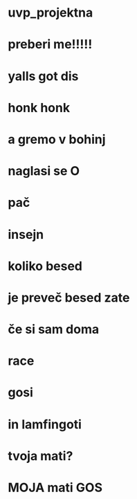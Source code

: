 # uvp_projektna
# preberi me!!!!!
# yalls got dis 
# honk honk
# a gremo v bohinj
# naglasi se O
# pač
# insejn
# koliko besed
# je preveč besed zate
# če si sam doma
# race
# gosi
# in lamfingoti
# tvoja mati?
# MOJA mati GOS

